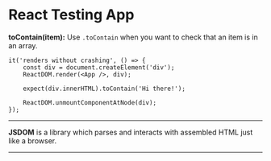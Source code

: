 # React Testing App

**toContain(item):** Use `.toContain` when you want to check that an item is in an array.

```
it('renders without crashing', () => {
    const div = document.createElement('div');
    ReactDOM.render(<App />, div);

    expect(div.innerHTML).toContain('Hi there!');

    ReactDOM.unmountComponentAtNode(div);
});
```

---

**JSDOM** is a library which parses and interacts with assembled HTML just like a browser.

---
